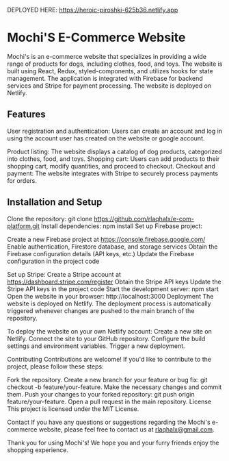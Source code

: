 DEPLOYED HERE: https://heroic-piroshki-625b36.netlify.app

# Mochi'S E-Commerce Website
Mochi's is an e-commerce website that specializes in providing a wide range of products for dogs, including clothes, food, and toys. The website is built using React, Redux, styled-components, and utilizes hooks for state management. The application is integrated with Firebase for backend services and Stripe for payment processing. The website is deployed on Netlify.

## Features
User registration and authentication: Users can create an account and log in using the account user has created on the website or google account.

Product listing: The website displays a catalog of dog products, categorized into clothes, food, and toys. 
Shopping cart: Users can add products to their shopping cart, modify quantities, and proceed to checkout.
Checkout and payment: The website integrates with Stripe to securely process payments for orders.

## Installation and Setup
Clone the repository: git clone https://github.com/rlaqhalx/e-com-platform.git
Install dependencies: npm install
Set up Firebase project:

Create a new Firebase project at https://console.firebase.google.com/
Enable authentication, Firestore database, and storage services
Obtain the Firebase configuration details (API keys, etc.)
Update the Firebase configuration in the project code

Set up Stripe:
Create a Stripe account at https://dashboard.stripe.com/register
Obtain the Stripe API keys
Update the Stripe API keys in the project code
Start the development server: npm start
Open the website in your browser: http://localhost:3000
Deployment
The website is deployed on Netlify. The deployment process is automatically triggered whenever changes are pushed to the main branch of the repository.

To deploy the website on your own Netlify account:
Create a new site on Netlify.
Connect the site to your GitHub repository.
Configure the build settings and environment variables.
Trigger a new deployment.

Contributing
Contributions are welcome! If you'd like to contribute to the project, please follow these steps:

Fork the repository.
Create a new branch for your feature or bug fix: git checkout -b feature/your-feature.
Make the necessary changes and commit them.
Push your changes to your forked repository: git push origin feature/your-feature.
Open a pull request in the main repository.
License
This project is licensed under the MIT License.

Contact
If you have any questions or suggestions regarding the Mochi's e-commerce website, please feel free to contact us at rlaqhalx@gmail.com.

Thank you for using Mochi's! We hope you and your furry friends enjoy the shopping experience.
